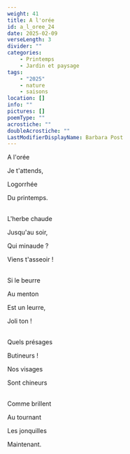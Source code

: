 ```yaml
---
weight: 41
title: A l'orée
id: a_l_oree_24
date: 2025-02-09
verseLength: 3
divider: ""
categories:
    - Printemps
    - Jardin et paysage
tags:
    - "2025"
    - nature
    - saisons
location: []
info: ""
pictures: []
poemType: ""
acrostiche: ""
doubleAcrostiche: ""
LastModifierDisplayName: Barbara Post
---
```

A l'orée

Je t'attends,

Logorrhée

Du printemps.

 \
L'herbe chaude

Jusqu'au soir,

Qui minaude ?

Viens t'asseoir !

 \
Si le beurre

Au menton

Est un leurre,

Joli ton !

 \
Quels présages

Butineurs !

Nos visages

Sont chineurs

 \
Comme brillent

Au tournant

Les jonquilles

Maintenant.
